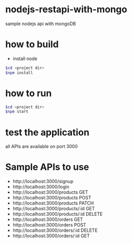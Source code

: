 # nodejs-restapi-with-mongo
sample nodejs api with mongoDB
# how to build
- install node
```sh
$cd <project dir>
$npm install
```
# how to run
```sh
$cd <project dir>
$npm start
```
# test the application
all APIs are available on port 3000
# Sample APIs to use
 - http://localhost:3000/signup
 - http://localhost:3000/login
 - http://localhost:3000/products     GET
 - http://localhost:3000/products     POST
 - http://localhost:3000/products     PATCH
 - http://localhost:3000/products/:id GET 
 - http://localhost:3000/products/:id DELETE
 - http://localhost:3000/orders       GET
 - http://localhost:3000/orders       POST
 - http://localhost:3000/orders/:id   DELETE
 - http://localhost:3000/orders/:id   GET

